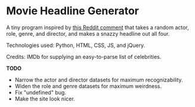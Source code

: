 # Movie Headline Generator

A tiny program inspired by [this Reddit comment](https://www.reddit.com/r/movies/comments/astli9/chris_hemsworth_to_play_hulk_hogan_in_biopic/egwq5o1) that takes a random actor, role, genre, and director, and makes a snazzy headline out all four.

Technologies used: Python, HTML, CSS, JS, and jQuery.

Credits: IMDb for supplying an easy-to-parse list of celebrities.

**TODO**
* Narrow the actor and director datasets for maximum recognizability.
* Widen the role and genre datasets for maximum weirdness.
* Fix "undefined" bug.
* Make the site look nicer.
